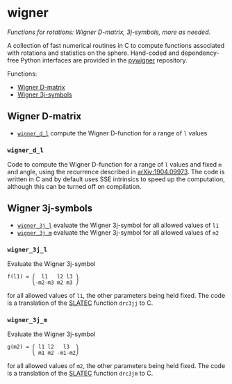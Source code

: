 wigner
======

*Functions for rotations: Wigner D-matrix, 3j-symbols, more as needed.*

A collection of fast numerical routines in C to compute functions associated
with rotations and statistics on the sphere. Hand-coded and dependency-free
Python interfaces are provided in the [pywigner] repository.

Functions:

- [Wigner D-matrix](#wigner-d-matrix)
- [Wigner 3j-symbols](#wigner-3j-symbols)


Wigner D-matrix
---------------

- [`wigner_d_l`](#wigner_d_l)
  compute the Wigner D-function for a range of `l` values


### `wigner_d_l`

Code to compute the Wigner D-function for a range of `l` values and fixed `m`
and angle, using the recurrence described in [arXiv:1904.09973]. The code is
written in C and by default uses SSE intrinsics to speed up the computation,
although this can be turned off on compilation.


Wigner 3j-symbols
-----------------

- [`wigner_3j_l`](#wigner_3j_l)
  evaluate the Wigner 3j-symbol for all allowed values of `l1`
- [`wigner_3j_m`](#wigner_3j_m)
  evaluate the Wigner 3j-symbol for all allowed values of `m2`


### `wigner_3j_l`

Evaluate the Wigner 3j-symbol

    f(l1) = ⎛  l1   l2 l3 ⎞
            ⎝-m2-m3 m2 m3 ⎠

for all allowed values of `l1`, the other parameters being held fixed. The code
is a translation of the [SLATEC] function `drc3jj` to C.


### `wigner_3j_m`

Evaluate the Wigner 3j-symbol

    g(m2) = ⎛ l1 l2   l3  ⎞
            ⎝ m1 m2 -m1-m2⎠

for all allowed values of `m2`, the other parameters being held fixed. The code
is a translation of the [SLATEC] function `drc3jm` to C.


<!-- References -->

[arXiv:1904.09973]: https://arxiv.org/abs/1904.09973
[pywigner]: https://github.com/ntessore/pywigner
[SLATEC]: http://www.netlib.org/slatec
